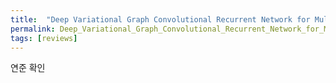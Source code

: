 ```yaml
---
title:  "Deep Variational Graph Convolutional Recurrent Network for Multivariate Time Series Anomaly Detection"
permalink: Deep_Variational_Graph_Convolutional_Recurrent_Network_for_Multivariate_Time_Series_Anomaly_Detection.html
tags: [reviews]
---
```


연준 확인
